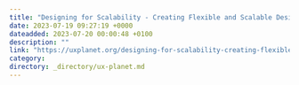 ```yaml
---
title: "Designing for Scalability - Creating Flexible and Scalable Designs for SaaS Products"
date: 2023-07-19 09:27:19 +0000
dateadded: 2023-07-20 00:00:48 +0100
description: ""
link: "https://uxplanet.org/designing-for-scalability-creating-flexible-and-scalable-designs-for-saas-products-7c8f8978e5f7?source=rss----819cc2aaeee0---4"
category:
directory: _directory/ux-planet.md
---
```

